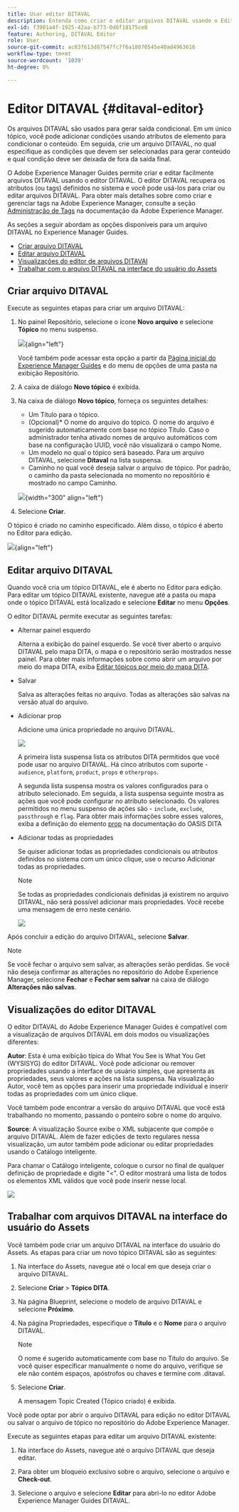 ```yaml
---
title: Usar editor DITAVAL
description: Entenda como criar e editar arquivos DITAVAL usando o Editor DIVATAL no Adobe Experience Manager Guides. Saber como o editor DITAVAL oferece suporte a arquivos DITAVAL em visualizações de autor e origem.
exl-id: f3901a4f-1925-42aa-b773-0d6f18175ce8
feature: Authoring, DITAVAL Editor
role: User
source-git-commit: ac83f613d87547fc7f6a18070545e40ad4963616
workflow-type: tm+mt
source-wordcount: '1039'
ht-degree: 0%

---
```


# Editor DITAVAL {#ditaval-editor}

Os arquivos DITAVAL são usados para gerar saída condicional. Em um único tópico, você pode adicionar condições usando atributos de elemento para condicionar o conteúdo. Em seguida, crie um arquivo DITAVAL, no qual especifique as condições que devem ser selecionadas para gerar conteúdo e qual condição deve ser deixada de fora da saída final.

O Adobe Experience Manager Guides permite criar e editar facilmente arquivos DITAVAL usando o editor DITAVAL. O editor DITAVAL recupera os atributos \(ou tags\) definidos no sistema e você pode usá-los para criar ou editar arquivos DITAVAL. Para obter mais detalhes sobre como criar e gerenciar tags na Adobe Experience Manager, consulte a seção [Administração de Tags](https://experienceleague.adobe.com/docs/experience-manager-cloud-service/sites/authoring/features/tags.html?lang=pt-BR) na documentação da Adobe Experience Manager.

As seções a seguir abordam as opções disponíveis para um arquivo DITAVAL no Experience Manager Guides.

- [Criar arquivo DITAVAL](#create-ditaval-file)
- [Editar arquivo DITAVAL](#edit-ditaval-file)
- [Visualizações do editor de arquivos DITAVAl](#ditaval-editor-views)
- [Trabalhar com o arquivo DITAVAL na interface do usuário do Assets](#working-with-ditaval-files-in-the-assets-ui)

## Criar arquivo DITAVAL

Execute as seguintes etapas para criar um arquivo DITAVAL:

1. No painel Repositório, selecione o ícone **Novo arquivo** e selecione **Tópico** no menu suspenso.

   ![](images/new-file-option.png){align="left"}

   Você também pode acessar esta opção a partir da [Página inicial do Experience Manager Guides](./intro-home-page.md) e do menu de opções de uma pasta na exibição Repositório.

2. A caixa de diálogo **Novo tópico** é exibida.

3. Na caixa de diálogo **Novo tópico**, forneça os seguintes detalhes:
   - Um Título para o tópico.
   - \(Opcional\)* O nome do arquivo do tópico. O nome do arquivo é sugerido automaticamente com base no tópico Título. Caso o administrador tenha ativado nomes de arquivo automáticos com base na configuração UUID, você não visualizará o campo Nome.
   - Um modelo no qual o tópico será baseado. Para um arquivo DITAVAL, selecione **Ditaval** na lista suspensa.
   - Caminho no qual você deseja salvar o arquivo de tópico. Por padrão, o caminho da pasta selecionada no momento no repositório é mostrado no campo Caminho.

   ![](images/new-topic-dialog-ditaval.png){width="300" align="left"}


4. Selecione **Criar**.

O tópico é criado no caminho especificado. Além disso, o tópico é aberto no Editor para edição.

![](images/ditaval-file-editor.png){align="left"}

## Editar arquivo DITAVAL

Quando você cria um tópico DITAVAL, ele é aberto no Editor para edição. Para editar um tópico DITAVAL existente, navegue até a pasta ou mapa onde o tópico DITAVAL está localizado e selecione **Editar** no menu **Opções**.

O editor DITAVAL permite executar as seguintes tarefas:

- Alternar painel esquerdo

  Alterna a exibição do painel esquerdo. Se você tiver aberto o arquivo DITAVAL pelo mapa DITA, o mapa e o repositório serão mostrados nesse painel. Para obter mais informações sobre como abrir um arquivo por meio do mapa DITA, exiba [Editar tópicos por meio do mapa DITA](map-editor-advanced-map-editor.md#id17ACJ0F0FHS).

- Salvar

  Salva as alterações feitas no arquivo. Todas as alterações são salvas na versão atual do arquivo.

- Adicionar prop

  Adicione uma única propriedade no arquivo DITAVAL.

  ![](images/ditaval-editor-props-new.png)

  A primeira lista suspensa lista os atributos DITA permitidos que você pode usar no arquivo DITAVAL. Há cinco atributos com suporte - `audience`, `platform`, `product`, `props` e `otherprops`.

  A segunda lista suspensa mostra os valores configurados para o atributo selecionado. Em seguida, a lista suspensa seguinte mostra as ações que você pode configurar no atributo selecionado. Os valores permitidos no menu suspenso de ações são - `include`, `exclude`, `passthrough` e `flag`. Para obter mais informações sobre esses valores, exiba a definição do elemento [prop](http://docs.oasis-open.org/dita/dita/v1.3/errata01/os/complete/part3-all-inclusive/langRef/ditaval/ditaval-prop.html#ditaval-prop) na documentação do OASIS DITA

- Adicionar todas as propriedades

  Se quiser adicionar todas as propriedades condicionais ou atributos definidos no sistema com um único clique, use o recurso Adicionar todas as propriedades.

  >[!NOTE]
  >
  > Se todas as propriedades condicionais definidas já existirem no arquivo DITAVAL, não será possível adicionar mais propriedades. Você recebe uma mensagem de erro neste cenário.

  ![](images/ditaval-all-props-new.png)

Após concluir a edição do arquivo DITAVAL, selecione **Salvar**.

>[!NOTE]
>
> Se você fechar o arquivo sem salvar, as alterações serão perdidas. Se você não deseja confirmar as alterações no repositório do Adobe Experience Manager, selecione **Fechar** e **Fechar sem salvar** na caixa de diálogo **Alterações não salvas**.

## Visualizações do editor DITAVAL

O editor DITAVAL do Adobe Experience Manager Guides é compatível com a visualização de arquivos DITAVAL em dois modos ou visualizações diferentes:

**Autor**:   Esta é uma exibição típica do What You See is What You Get \(WYSISYG\) do editor DITAVAL. Você pode adicionar ou remover propriedades usando a interface de usuário simples, que apresenta as propriedades, seus valores e ações na lista suspensa. Na visualização Autor, você tem as opções para inserir uma propriedade individual e inserir todas as propriedades com um único clique.

Você também pode encontrar a versão do arquivo DITAVAL que você está trabalhando no momento, passando o ponteiro sobre o nome do arquivo.

**Source**:   A visualização Source exibe o XML subjacente que compõe o arquivo DITAVAL. Além de fazer edições de texto regulares nessa visualização, um autor também pode adicionar ou editar propriedades usando o Catálogo inteligente.

Para chamar o Catálogo inteligente, coloque o cursor no final de qualquer definição de propriedade e digite &quot;&lt;&quot;. O editor mostrará uma lista de todos os elementos XML válidos que você pode inserir nesse local.

![](images/ditaval-source-view-new.png)


## Trabalhar com arquivos DITAVAL na interface do usuário do Assets

Você também pode criar um arquivo DITAVAL na interface do usuário do Assets. As etapas para criar um novo tópico DITAVAL são as seguintes:

1. Na interface do Assets, navegue até o local em que deseja criar o arquivo DITAVAL.

1. Selecione **Criar** \> **Tópico DITA**.

1. Na página Blueprint, selecione o modelo de arquivo DITAVAL e selecione **Próximo**.

1. Na página Propriedades, especifique o **Título** e o **Nome** para o arquivo DITAVAL.

   >[!NOTE]
   >
   > O nome é sugerido automaticamente com base no Título do arquivo. Se você quiser especificar manualmente o nome do arquivo, verifique se ele não contém espaços, apóstrofos ou chaves e termine com .ditaval.

1. Selecione **Criar**.

   A mensagem Topic Created (Tópico criado) é exibida.

Você pode optar por abrir o arquivo DITAVAL para edição no editor DITAVAL ou salvar o arquivo de tópico no repositório do Adobe Experience Manager.

Execute as seguintes etapas para editar um arquivo DITAVAL existente:

1. Na interface do Assets, navegue até o arquivo DITAVAL que deseja editar.

1. Para obter um bloqueio exclusivo sobre o arquivo, selecione o arquivo e **Check-out**.

1. Selecione o arquivo e selecione **Editar** para abri-lo no editor Adobe Experience Manager Guides DITAVAL.



